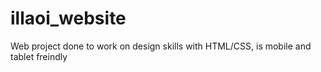 # illaoi_website
Web project done to work on design skills with HTML/CSS, is mobile and tablet freindly
